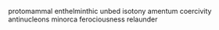 protomammal enthelminthic unbed isotony amentum coercivity antinucleons minorca ferociousness relaunder 
